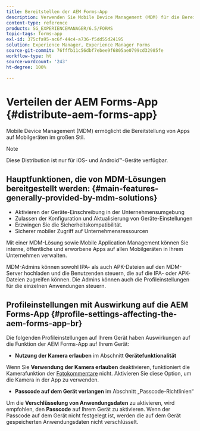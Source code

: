 ```yaml
---
title: Bereitstellen der AEM Forms-App
description: Verwenden Sie Mobile Device Management (MDM) für die Bereitstellung von Apps auf Mobilgeräten im großen Stil.
content-type: reference
products: SG_EXPERIENCEMANAGER/6.5/FORMS
topic-tags: forms-app
exl-id: 375cfa95-ac6f-44c4-a736-f5dd55d24195
solution: Experience Manager, Experience Manager Forms
source-git-commit: 76fffb11c56dbf7ebee9f6805ae0799cd32985fe
workflow-type: ht
source-wordcount: '243'
ht-degree: 100%

---
```


# Verteilen der AEM Forms-App {#distribute-aem-forms-app}

Mobile Device Management (MDM) ermöglicht die Bereitstellung von Apps auf Mobilgeräten im großen Stil.

>[!NOTE]
>
>Diese Distribution ist nur für iOS- und Android™-Geräte verfügbar.

## Hauptfunktionen, die von MDM-Lösungen bereitgestellt werden: {#main-features-generally-provided-by-mdm-solutions}

* Aktivieren der Geräte-Einschreibung in der Unternehmensumgebung
* Zulassen der Konfiguration und Aktualisierung von Geräte-Einstellungen
* Erzwingen Sie die Sicherheitskompatibilität.
* Sicherer mobiler Zugriff auf Unternehmensressourcen

Mit einer MDM-Lösung sowie Mobile Application Management können Sie interne, öffentliche und erworbene Apps auf allen Mobilgeräten in Ihrem Unternehmen verwalten.

MDM-Admins können sowohl IPA- als auch APK-Dateien auf den MDM-Server hochladen und die Benutzenden steuern, die auf die IPA- oder APK-Dateien zugreifen können. Die Admins können auch die Profileinstellungen für die einzelnen Anwendungen steuern.

## Profileinstellungen mit Auswirkung auf die AEM Forms-App {#profile-settings-affecting-the-aem-forms-app-br}

Die folgenden Profileinstellungen auf Ihrem Gerät haben Auswirkungen auf die Funktion der AEM Forms-App auf Ihrem Gerät:

* **Nutzung der Kamera erlauben** im Abschnitt **Gerätefunktionalität**

Wenn Sie **Verwendung der Kamera erlauben** deaktivieren, funktioniert die Kamerafunktion der [Fotokommentare](/help/forms/using/add-attachments.md) nicht. Aktivieren Sie diese Option, um die Kamera in der App zu verwenden.

* **Passcode auf dem Gerät verlangen** im Abschnitt „Passcode-Richtlinien“

Um die **Verschlüsselung von Anwendungsdaten** zu aktivieren, wird empfohlen, den **Passcode** auf Ihrem Gerät zu aktivieren. Wenn der Passcode auf dem Gerät nicht festgelegt ist, werden die auf dem Gerät gespeicherten Anwendungsdaten nicht verschlüsselt.
